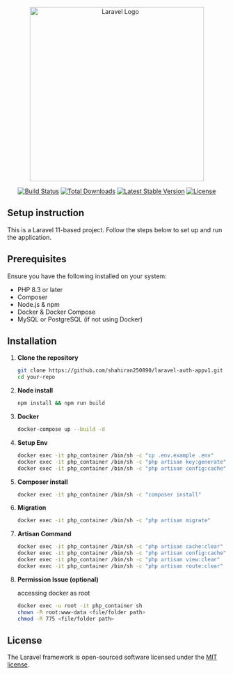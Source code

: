 <p align="center"><a href="https://laravel.com" target="_blank"><img src="https://raw.githubusercontent.com/laravel/art/master/logo-lockup/5%20SVG/2%20CMYK/1%20Full%20Color/laravel-logolockup-cmyk-red.svg" width="400" alt="Laravel Logo"></a></p>

<p align="center">
<a href="https://github.com/laravel/framework/actions"><img src="https://github.com/laravel/framework/workflows/tests/badge.svg" alt="Build Status"></a>
<a href="https://packagist.org/packages/laravel/framework"><img src="https://img.shields.io/packagist/dt/laravel/framework" alt="Total Downloads"></a>
<a href="https://packagist.org/packages/laravel/framework"><img src="https://img.shields.io/packagist/v/laravel/framework" alt="Latest Stable Version"></a>
<a href="https://packagist.org/packages/laravel/framework"><img src="https://img.shields.io/packagist/l/laravel/framework" alt="License"></a>
</p>

## Setup instruction

This is a Laravel 11-based project. Follow the steps below to set up and run the application.

## Prerequisites

Ensure you have the following installed on your system:

- PHP 8.3 or later
- Composer
- Node.js & npm
- Docker & Docker Compose
- MySQL or PostgreSQL (if not using Docker)

## Installation

1. **Clone the repository**  
   ```sh
   git clone https://github.com/shahiran250890/laravel-auth-appv1.git
   cd your-repo

2. **Node install**
    ```sh
    npm install && npm run build

3. **Docker**
    ```sh
    docker-compose up --build -d

4. **Setup Env**
    ```sh
    docker exec -it php_container /bin/sh -c "cp .env.example .env"
    docker exec -it php_container /bin/sh -c "php artisan key:generate"
    docker exec -it php_container /bin/sh -c "php artisan config:cache"

5. **Composer install**
    ```sh
    docker exec -it php_container /bin/sh -c "composer install"
    
6. **Migration**
    ```sh
    docker exec -it php_container /bin/sh -c "php artisan migrate"

7. **Artisan Command**
    ```sh
    docker exec -it php_container /bin/sh -c "php artisan cache:clear"
    docker exec -it php_container /bin/sh -c "php artisan config:cache"
    docker exec -it php_container /bin/sh -c "php artisan view:clear"
    docker exec -it php_container /bin/sh -c "php artisan route:clear"

8. **Permission Issue (optional)**
    
    accessing docker as root
    ```sh
    docker exec -u root -it php_container sh
    chown -R root:www-data <file/folder path>
    chmod -R 775 <file/folder path>

## License

The Laravel framework is open-sourced software licensed under the [MIT license](https://opensource.org/licenses/MIT).
